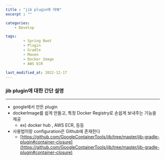 ```yaml
---
title : "jib plugin에 대해"
excerpt : ""

categories:
    - Develop

tags:
        - Spring Boot
        - Plugin
        - Gradle
        - Maven
        - Docker Image
        - AWS ECR
        
last_modified_at: 2022-12-17
---
```



### jib plugin에 대한 간단 설명

---

- google에서 만든 plugin
- dockerImage를 쉽게 만들고, 특정 Docker Registry로 손쉽게 보내주는 기능을 제공
    - ex) docker hub , AWS ECR, 등등
- 사용법이랑 configuration은 Github에 존재한다
    - [https://github.com/GoogleContainerTools/jib/tree/master/jib-gradle-plugin#container-closure](https://github.com/GoogleContainerTools/jib/tree/master/jib-gradle-plugin#container-closure)